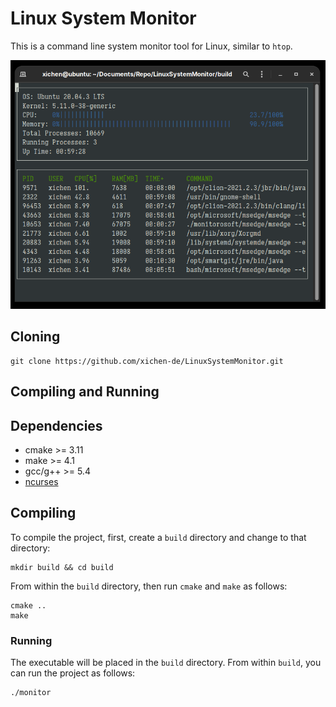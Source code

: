 # Linux System Monitor

This is a command line system monitor tool for Linux, similar to `htop`.

![image-20211106182734273](README.assets/example.png)

## Cloning

```
git clone https://github.com/xichen-de/LinuxSystemMonitor.git
```

## Compiling and Running	

## Dependencies

* cmake >= 3.11
* make >= 4.1
* gcc/g++ >= 5.4
* [ncurses](https://www.gnu.org/software/ncurses/) 

## Compiling

To compile the project, first, create a `build` directory and change to that directory:

```
mkdir build && cd build
```

From within the `build` directory, then run `cmake` and `make` as follows:

```
cmake ..
make
```

### Running

The executable will be placed in the `build` directory. From within `build`, you can run the project as follows:

```
./monitor
```

